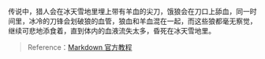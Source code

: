 传说中，猎人会在冰天雪地里埋上带有羊血的尖刀，饿狼会在刀口上舔血，同一时间里，冰冷的刀锋会划破狼的血管，狼血和羊血混在一起，而这些狼都毫无察觉，继续可悲地添食着，直到体内的血液流失太多，昏死在冰天雪地里。


>Reference：[Markdown 官方教程](https://markdown.com.cn/)




